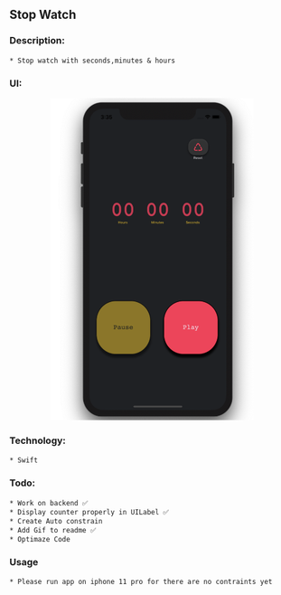 ## Stop Watch 

### Description:
    * Stop watch with seconds,minutes & hours

### UI:

<p align="center">
<img  width="360" height="570" src="ui/one.jpeg">
</p>

### Technology: 
    * Swift

### Todo:
    * Work on backend ✅
    * Display counter properly in UILabel ✅
    * Create Auto constrain
    * Add Gif to readme ✅
    * Optimaze Code 
    
### Usage
    * Please run app on iphone 11 pro for there are no contraints yet

